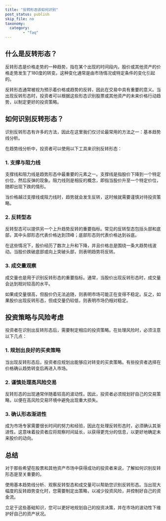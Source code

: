```yaml
---
title: "反转形态该如何识别"
post_status: publish
skip_file: no
taxonomy:
  category:
        - "faq"
---
```


## 什么是反转形态？

反转形态是价格走势的一种趋势，指在某个出现的时间段内，股价或其他资产的价格走势发生了180度的转变。这种变化通常是由市场情况或特定条件的变化引起的。

反转形态通常被视为预示着价格或趋势的反转，因此在交易中具有重要的意义。当出现反转形态时，投资者可以根据这些形态识别股票或其他资产的未来价格行动趋势，以制定更好的投资策略。

## 如何识别反转形态？

识别反转形态有许多的方法，因此在这里我们仅讨论最常用的方法之一：基本趋势线分析。

在趋势线分析中，投资者可以使用以下工具来识别反转形态：

### 1. 支撑与阻力线

支撑线和阻力线是趋势形态中最重要的元素之一。支撑线是指股价下降到一个特定价位，然后反弹的现象。阻力线则是相反的概念，即指当股价升至一个特定价位，随即出现下跌的情形。

当价格越过支撑线或阻力线时，趋势就会发生反转，这时候就需要谨慎对待投资策略。

### 2. 反转型态

反转型态可以提供另一个上升趋势反转的重要指标。常见的反转型态包括头部和底部，其中头部形态代表价格达到顶峰；底部形态则代表价格达到谷底。

在这些情况下，股价经历了数次上升和下降，并且价格总是围绕一条大趋势线波动。当股价跌破底部或向上突破头部，则表明趋势将反转。

### 3. 成交量观察

成交量也是用于识别反转形态的重要指标。通常，当股价出现反转形态时，成交量会达到相对较高的水平。

如果成交量很高，但股价仍无法追随，则表明市场可能正在变得不稳定。反之，如果股价出现反转形态，但成交量仍较低，则表明市场仍相对稳定。

## 投资策略与风险考虑

投资者在识别出反转形态后，需要制定相应的投资策略。在处理风险时，必须注意以下几点：

### 1. 规划出良好的买卖策略

当出现反转形态后，投资者应规划出能够应对转变的买卖策略。有些投资者选择在价格确认趋势转变后再进入市场。

### 2. 谨慎处理高风险交易

反转形态的出现通常伴随着较高的波动性。因此，投资者必须规划好自己的交易策略，以便在高风险交易环境中避免出现重大损失。

### 3. 确认形态渐进性

成为市场专家需要很长时间的努力和经验，因此在处理反转形态时，必须确认其渐进性。这意味着投资者应将观察时间延长，以获得更充分的信息，以更好地确定未来股价的动向。

## 总结

对于那些希望在股票和其他资产市场中获得成功的投资者来说，了解如何识别反转形态是至关重要的。

使用基本趋势线分析、观察反转型态和成交量可以帮助您识别反转形态。当出现大幅度的反转趋势变化时，您需要制定出策略，以减少投资风险，并控制好自己的资金流。

立足于这些基础知识，您可以更好地规划自己的投资决策，并在市场的波动性下维护好自己的资产状况。
